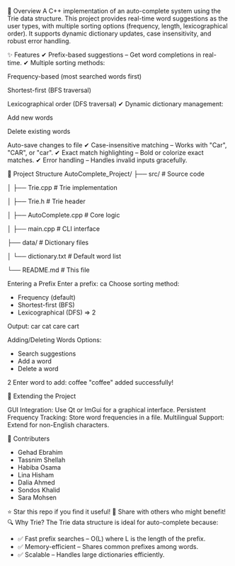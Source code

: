 📌 Overview A C++ implementation of an auto-complete system using the Trie data structure. This project provides real-time word suggestions as the user types, with multiple sorting options (frequency, length, lexicographical order). It supports dynamic dictionary updates, case insensitivity, and robust error handling.

✨ Features ✔ Prefix-based suggestions – Get word completions in real-time. ✔ Multiple sorting methods:

Frequency-based (most searched words first)

Shortest-first (BFS traversal)

Lexicographical order (DFS traversal) ✔ Dynamic dictionary management:

Add new words

Delete existing words

Auto-save changes to file ✔ Case-insensitive matching – Works with "Car", "CAR", or "car". ✔ Exact match highlighting – Bold or colorize exact matches. ✔ Error handling – Handles invalid inputs gracefully.

📂 Project Structure AutoComplete_Project/ ├── src/ # Source code

│ ├── Trie.cpp # Trie implementation

│ ├── Trie.h # Trie header

│ ├── AutoComplete.cpp # Core logic

│ ├── main.cpp # CLI interface

├── data/ # Dictionary files

│ └── dictionary.txt # Default word list

└── README.md # This file

Entering a Prefix Enter a prefix: ca Choose sorting method:
- Frequency (default)
- Shortest-first (BFS)
- Lexicographical (DFS) => 2
 
Output:
car cat care cart

Adding/Deleting Words Options:
- Search suggestions
- Add a word
- Delete a word

2 Enter word to add:
coffee "coffee"
added successfully!

🔧 Extending the Project

GUI Integration: Use Qt or ImGui for a graphical interface.
Persistent Frequency Tracking: Store word frequencies in a file.
Multilingual Support: Extend for non-English characters.

🤝 Contributers
- Gehad Ebrahim
- Tassnim Shellah
- Habiba Osama
- Lina Hisham
- Dalia Ahmed
- Sondos Khalid
- Sara Mohsen

⭐ Star this repo if you find it useful! 🔗 Share with others who might benefit!
🔍 Why Trie?
The Trie data structure is ideal for auto-complete because: 
- ✅ Fast prefix searches – O(L) where L is the length of the prefix.
- ✅ Memory-efficient – Shares common prefixes among words.
- ✅ Scalable – Handles large dictionaries efficiently.
